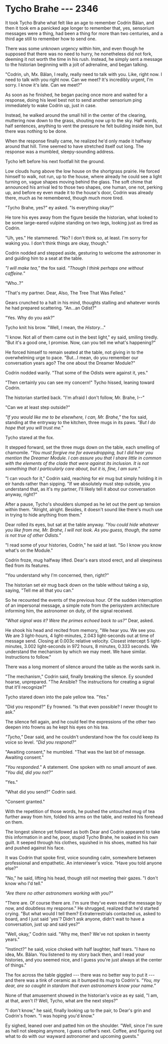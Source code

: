 # Tycho Brahe --- 2346

It took Tycho Brahe what felt like an age to remember Codrin Bălan, and then it took em a panicked age longer to remember that, yes, sensorium messages were a thing, had been a thing for more than two centuries, and a third age still to remember how to send one.

There was some unknown urgency within him, and even though he supposed that there was no need to hurry, he nonetheless did not fork, deeming it not worth the time in his rush. Instead, he simply sent a message to the historian beginning with a jolt of adrenaline, and began talking.

"Codrin, uh, Mx. Bălan, I really, really need to talk with you. Like, right now. I need to talk with you right now. Can we meet? It's incredibly urgent, I'm sorry. I know it's late. Can we meet?"

As soon as he finished, he began pacing once more and waited for a response, doing his level best not to send another sensorium ping immediately to wake Codrin up, just in case.

Instead, he walked around the small hill in the center of the clearing, muttering now down to the grass, shouting now up to the sky. Half words, half sentences, anything to vent the pressure he felt building inside him, but there was nothing to be done.

When the response finally came, he realized he'd only made it halfway around that hill. Time seemed to have stretched itself out long. The response was a mumbled, sleepy-sounding address.

Tycho left before his next footfall hit the ground.

Low clouds hung above the low house on the shortgrass prairie. He forced himself to walk, not run, up to the house, where already he could see a light turning on, vague shapes moving behind the glass. The soft chime that announced his arrival led to those two shapes, one human, one not, perking up, and before ey even made it to the house's door, Codrin was already there, much as he remembered, though much more tired.

"Tycho Brahe, yes?" ey asked. "Is everything okay?"

He tore his eyes away from the figure beside the historian, what looked to be some large-eared vulpine standing on two legs, looking just as tired as Codrin.

"Uh, yes." He stammered. "No? I don't think so, at least. I'm sorry for waking you. I don't think things are okay, though."

Codrin nodded and stepped aside, gesturing to welcome the astronomer in and guiding him to a seat at the table.

*"I will make tea,"* the fox said. *"Though I think perhaps one without caffeine."*

"Who..?"

"That's my partner. Dear, Also, The Tree That Was Felled."

Gears crunched to a halt in his mind, thoughts stalling and whatever words he had prepared scattering. "An...an Odist?"

"Yes. Why do you ask?"

Tycho knit his brow. "Well, I mean, the *History*..."

"I know. Not all of them came out in the best light," ey said, smiling tiredly. "But it's a good one, I promise. Now, can you tell me what's happening?"

He forced himself to remain seated at the table, not giving in to the overwhelming urge to pace. "But...I mean, do you remember our conversation years ago? The one about the Dreamer Module?"

Codrin nodded warily. "That some of the Odists were against it, yes."

"Then certainly you can see my concern!" Tycho hissed, leaning toward Codrin.

The historian startled back. "I'm afraid I don't follow, Mr. Brahe, I--"

"Can we at least step outside?"

*"If you would like me to be elsewhere, I can, Mr. Brahe,"* the fox said, standing at the entryway to the kitchen, three mugs in its paws. *"But I do hope that you will trust me."*

Tycho stared at the fox.

It stepped forward, set the three mugs down on the table, each smelling of chamomile. *"You must forgive me for eavesdropping, but I did hear you mention the Dreamer Module. I can assure you that I share little in common with the elements of the clade that were against its inclusion. It is not something that I particularly care about, but it is, fine, I am sure."*

"I can vouch for it," Codrin said, reaching for eir mug but simply holding it in eir hands rather than sipping. "If we absolutely must step outside, you understand that, as it's my partner, I'll likely tell it about our conversation anyway, right?"

After a pause, Tycho's shoulders slumped as he let out the pent up tension within them. "Alright, alright. Besides, it doesn't sound like there's much use in trying to hide anything from them."

Dear rolled its eyes, but sat at the table anyway. *"You could hide whatever you like from me, Mr. Brahe, I will not look. As you guess, though, the same is not true of other Odists."*

"I read some of your histories, Codrin," he said at last. "So I know you know what's on the Module."

Codrin froze, mug halfway lifted. Dear's ears stood erect, and all sleepiness fled from its features.

"You understand why I'm concerned, then, right?"

The historian set eir mug back down on the table without taking a sip, saying, "Tell me all that you can."

So he recounted the events of the previous hour. Of the sudden interruption of an impersonal message, a simple note from the perisystem architecture informing him, the astronomer on duty, of the signal received.

*"What signal was it? Were the primes echoed back to us?"* Dear, asked.

He shook his head and recited from memory, "We hear you. We see you. We are 3 light-hours, 4 light-minutes, 2.043 light-seconds out at time of message send. Closing at 0.003c relative velocity. Closest intercept 5 light-minutes, 3.002 light-seconds in 972 hours, 8 minutes, 0.333 seconds. We understand the mechanism by which we may meet. We have similar. Instructions to follow."

There was a long moment of silence around the table as the words sank in.

"The mechanism," Codrin said, finally breaking the silence. Ey sounded hoarse, unprepared. "The Ansible? The instructions for creating a signal that it'll recognize?"

Tycho stared down into the pale yellow tea. "Yes."

"Did you respond?" Ey frowned. "Is that even possible? I never thought to ask."

The silence fell again, and he could feel the expressions of the other two deepen into frowns as he kept his eyes on his tea.

*"Tycho,"* Dear said, and he couldn't understand how the fox could keep its voice so level. *"Did you respond?"*

"Awaiting consent," he mumbled. "That was the last bit of message. Awaiting consent."

*"You responded."* A statement. One spoken with no small amount of awe. *"You did, did you not?"*

"Yes."

"What did you send?" Codrin said.

"Consent granted."

With the repetition of those words, he pushed the untouched mug of tea further away from him, folded his arms on the table, and rested his forehead on them.

The longest silence yet followed as both Dear and Codrin appeared to take this information in and he, poor, stupid Tycho Brahe, he soaked in his own guilt. It seeped through his clothes, squished in his shoes, matted his hair and pushed against his face.

It was Codrin that spoke first, voice sounding calm, somewhere between professional and empathetic. An interviewer's voice. "Have you told anyone else?"

"No," he said, lifting his head, though still not meeting their gazes. "I don't know who I'd tell."

*"Are there no other astronomers working with you?"*

"There are. Of course there are. I'm sure they've even read the message by now, and doubtless my response." He shrugged, realized that he'd started crying. "But what would I tell them? Extraterrestrials contacted us, asked to board, and I just said 'yes'? Didn't ask anyone, didn't wait to have a conversation, just up and said yes?"

"Well, okay," Codrin said. "Why me, then? We've not spoken in twenty years."

"Instinct?" he said, voice choked with half laughter, half tears. "I have no idea, Mx. Bălan. You listened to my story back then, and I read your histories, and you seemed nice, and I guess you're just always at the center of things."

The fox across the table giggled --- there was no better way to put it --- and there was a tink of ceramic as it bumped its mug to Codrin's. *"You, my dear, are so caught in stardom that even astronomers know your name."*

None of that amusement showed in the historian's voice as ey said, "I am, at that, aren't I? Well, Tycho, what are the next steps?"

"I don't know," he said, finally looking up to the pair, to Dear's grin and Codrin's frown. "I was hoping you'd know."

Ey sighed, leaned over and patted him on the shoulder. "Well, since I'm sure as hell not sleeping anymore, I guess coffee's next. Coffee, and figuring out what to do with our wayward astronomer and upcoming guests."
